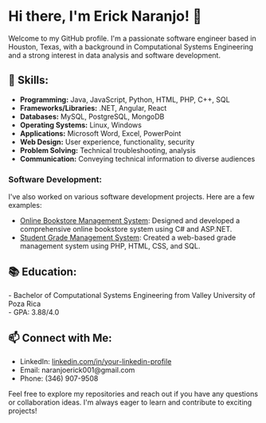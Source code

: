 <h1>Hi there, I'm Erick Naranjo! 👋</h1>
<p>Welcome to my GitHub profile. I'm a passionate software engineer based in Houston, Texas, with a background in Computational Systems Engineering and a strong interest in data analysis and software development.</p>

<h2>🚀 Skills:</h2>
<ul>
  <li><b>Programming:</b> Java, JavaScript, Python, HTML, PHP, C++, SQL</li>
  <li><b>Frameworks/Libraries:</b> .NET, Angular, React</li>
  <li><b>Databases:</b> MySQL, PostgreSQL, MongoDB</li>
  <li><b>Operating Systems:</b> Linux, Windows</li>
  <li><b>Applications:</b> Microsoft Word, Excel, PowerPoint</li>
  <li><b>Web Design:</b> User experience, functionality, security</li>
  <li><b>Problem Solving:</b> Technical troubleshooting, analysis</li>
  <li><b>Communication:</b> Conveying technical information to diverse audiences</li>
</ul>

<h3>Software Development:</h3>
<p>I've also worked on various software development projects. Here are a few examples:</p>
<ul>
  <li><a href="https://github.com/your-github-username/Online-Bookstore-Management">Online Bookstore Management System</a>: Designed and developed a comprehensive online bookstore system using C# and ASP.NET.</li>
  <li><a href="https://github.com/your-github-username/Student-Grade-Management">Student Grade Management System</a>: Created a web-based grade management system using PHP, HTML, CSS, and SQL.</li>
</ul>

<h2>📚 Education:</h2>
<p>
  - Bachelor of Computational Systems Engineering from Valley University of Poza Rica<br>
  - GPA: 3.88/4.0
</p>

<h2>📫 Connect with Me:</h2>
<ul>
  <li>LinkedIn: <a href="www.linkedin.com/in/ericknaranjo">linkedin.com/in/your-linkedin-profile</a></li>
  <li>Email: naranjoerick001@gmail.com</li>
  <li>Phone: (346) 907-9508</li>
</ul>

<p>Feel free to explore my repositories and reach out if you have any questions or collaboration ideas. I'm always eager to learn and contribute to exciting projects!</p>
